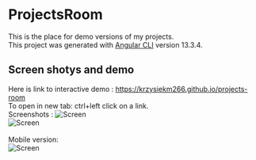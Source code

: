 # ProjectsRoom
This is the place for demo versions of my projects. <br>
This project was generated with [Angular CLI](https://github.com/angular/angular-cli) version 13.3.4.

## Screen shotys and demo
Here is link to interactive demo : https://krzysiekm266.github.io/projects-room <br>
To open in new tab: ctrl+left click on a link. <br>
Screenshots :
![Screen](/screenshots/bookshelfscr1.png "Screen") <br>
![Screen](/screenshots/bookshelfscr2.png "Screen") <br>
<br>
Mobile version: <br>
![Screen](/screenshots/bookshelfmobile.png "Screen") <br>


